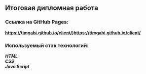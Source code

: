 ## Итоговая дипломная работа
### Cсылка на GitHub Pages:  
__https://timgabi.github.io/client/)https://timgabi.github.io/client/__
### Используемый стэк технологий:  
__*HTML*__  
__*CSS*__  
__*Java Script*__  
